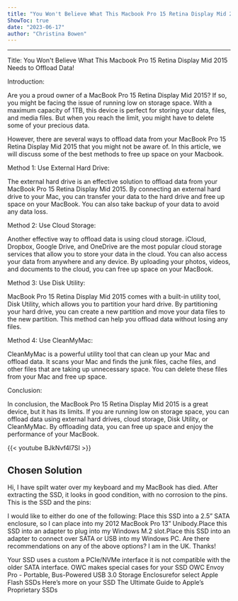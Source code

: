 ```yaml
---
title: "You Won't Believe What This Macbook Pro 15 Retina Display Mid 2015 Needs to Offload Data!"
ShowToc: true 
date: "2023-06-17"
author: "Christina Bowen"
---
```

*****
Title: You Won't Believe What This Macbook Pro 15 Retina Display Mid 2015 Needs to Offload Data!

Introduction:

Are you a proud owner of a MacBook Pro 15 Retina Display Mid 2015? If so, you might be facing the issue of running low on storage space. With a maximum capacity of 1TB, this device is perfect for storing your data, files, and media files. But when you reach the limit, you might have to delete some of your precious data.

However, there are several ways to offload data from your MacBook Pro 15 Retina Display Mid 2015 that you might not be aware of. In this article, we will discuss some of the best methods to free up space on your Macbook.

Method 1: Use External Hard Drive:

The external hard drive is an effective solution to offload data from your MacBook Pro 15 Retina Display Mid 2015. By connecting an external hard drive to your Mac, you can transfer your data to the hard drive and free up space on your MacBook. You can also take backup of your data to avoid any data loss.

Method 2: Use Cloud Storage:

Another effective way to offload data is using cloud storage. iCloud, Dropbox, Google Drive, and OneDrive are the most popular cloud storage services that allow you to store your data in the cloud. You can also access your data from anywhere and any device. By uploading your photos, videos, and documents to the cloud, you can free up space on your MacBook.

Method 3: Use Disk Utility:

MacBook Pro 15 Retina Display Mid 2015 comes with a built-in utility tool, Disk Utility, which allows you to partition your hard drive. By partitioning your hard drive, you can create a new partition and move your data files to the new partition. This method can help you offload data without losing any files.

Method 4: Use CleanMyMac:

CleanMyMac is a powerful utility tool that can clean up your Mac and offload data. It scans your Mac and finds the junk files, cache files, and other files that are taking up unnecessary space. You can delete these files from your Mac and free up space.

Conclusion:

In conclusion, the MacBook Pro 15 Retina Display Mid 2015 is a great device, but it has its limits. If you are running low on storage space, you can offload data using external hard drives, cloud storage, Disk Utility, or CleanMyMac. By offloading data, you can free up space and enjoy the performance of your MacBook.

{{< youtube BJkNvf4l7SI >}} 



## Chosen Solution
 Hi,
I have spilt water over my keyboard and my MacBook has died.
After extracting the SSD, it looks in good condition, with no corrosion to the pins.
This is the SSD and the pins:

I would like to either do one of the following:
Place this SSD into a 2.5” SATA enclosure, so I can place into my 2012 MacBook Pro 13” Unibody.Place this SSD into an adapter to plug into my Windows M.2 slot.Place this SSD into an adapter to connect over SATA or USB into my Windows PC.
Are there recommendations on any of the above options? I am in the UK.
Thanks!

 Your SSD uses a custom a PCIe/NVMe interface it is not compatible with the older SATA interface.
OWC makes special cases for your SSD OWC Envoy Pro - Portable, Bus-Powered USB 3.0 Storage Enclosurefor select Apple Flash SSDs
Here’s more on your SSD The Ultimate Guide to Apple’s Proprietary SSDs




